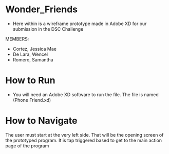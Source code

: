 # Wonder_Friends
- Here within is a wireframe prototype made in Adobe XD for our submission in the DSC Challenge

MEMBERS:
  * Cortez, Jessica Mae
  * De Lara, Wencel
  * Romero, Samantha

# How to Run
- You will need an Adobe XD software to run the file. The file is named (Phone Friend.xd)

# How to Navigate
The user must start at the very left side. That will be the opening screen of the prototyped program. It is tap triggered based to get to the main action page of the program
